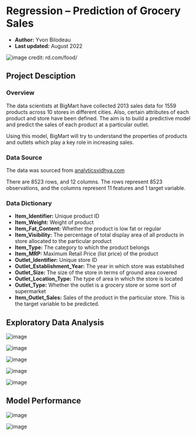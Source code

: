 # Regression – Prediction of Grocery Sales
- **Author:** Yvon Bilodeau
- **Last updated:** August 2022
 
![image credit: rd.com/food/](https://github.com/YBilodeau/Regression-Prediction-of-Grocery-Sales/blob/703c4210d50e9f2e81cd4ccdf3ccdca936cb35c1/Images/Grocery_Produce.jpg)

## **Project Desciption**
### **Overview**
The data scientists at BigMart have collected 2013 sales data for 1559 products across 10 stores in different cities. Also, certain attributes of each product and store have been defined. The aim is to build a predictive model and predict the sales of each product at a particular outlet.

Using this model, BigMart will try to understand the properties of products and outlets which play a key role in increasing sales.

### **Data Source**
The data was sourced from [analyticsvidhya.com](https://datahack.analyticsvidhya.com/contest/practice-problem-big-mart-sales-iii/)

There are 8523 rows, and 12 columns.
The rows represent 8523 observations, and the columns represent 11 features and 1 target variable.

### **Data Dictionary**
- **Item_Identifier:** Unique product ID
- **Item_Weight:** Weight of product
- **Item_Fat_Content:** Whether the product is low fat or regular
- **Item_Visibility:** The percentage of total display area of all products in store allocated to the particular product
- **Item_Type:** The category to which the product belongs
- **Item_MRP:** Maximum Retail Price (list price) of the product
- **Outlet_Identifier:** Unique store ID
- **Outlet_Establishment_Year:** The year in which store was established
- **Outlet_Size:** The size of the store in terms of ground area covered
- **Outlet_Location_Type:** The type of area in which the store is located
- **Outlet_Type:** Whether the outlet is a grocery store or some sort of supermarket
- **Item_Outlet_Sales:** Sales of the product in the particular store. This is the target variable to be predicted.

## **Exploratory Data Analysis**

![image](https://github.com/YBilodeau/Regression-Prediction-of-Grocery-Sales/blob/e5be04ca1f91850eaf079e10bbd3141cc01f05aa/Images/Sales_by_Outlet_Identifier.png)
 
![image](https://github.com/YBilodeau/Regression-Prediction-of-Grocery-Sales/blob/4e4aed273a25c6561f43fef451366969e5cc7cd6/Images/Total%20Sales%20by%20Item%20Type.png)

![image](https://github.com/YBilodeau/Regression-Prediction-of-Grocery-Sales/blob/841f56132a8ad6645443d11d75d852c216ed91ca/Images/Average%20Outlet%20Sales%20by%20Outlet%20Size.png)

![image](https://github.com/YBilodeau/Regression-Prediction-of-Grocery-Sales/blob/481facf587ed52a3bbff4f47863c19e01a2af5d6/Images/Average%20Outlet%20Sales%20by%20Outlet%20Type.png)

![image](https://github.com/YBilodeau/Regression-Prediction-of-Grocery-Sales/blob/eef3f6d8ba2b3de0b9f2c2ee67d8d4737aab092c/Images/Average%20Outlet%20Sales%20by%20Outlet%20Location%20Type.png)

## **Model Performance**

![image](https://github.com/YBilodeau/Regression-Prediction-of-Grocery-Sales/blob/4e4aed273a25c6561f43fef451366969e5cc7cd6/Images/Model%20Performance%20R2%20Scores%20.png)

![image](https://github.com/YBilodeau/Regression-Prediction-of-Grocery-Sales/blob/4e4aed273a25c6561f43fef451366969e5cc7cd6/Images/Model%20Performance%20RMSE%20Scores%20.png)

